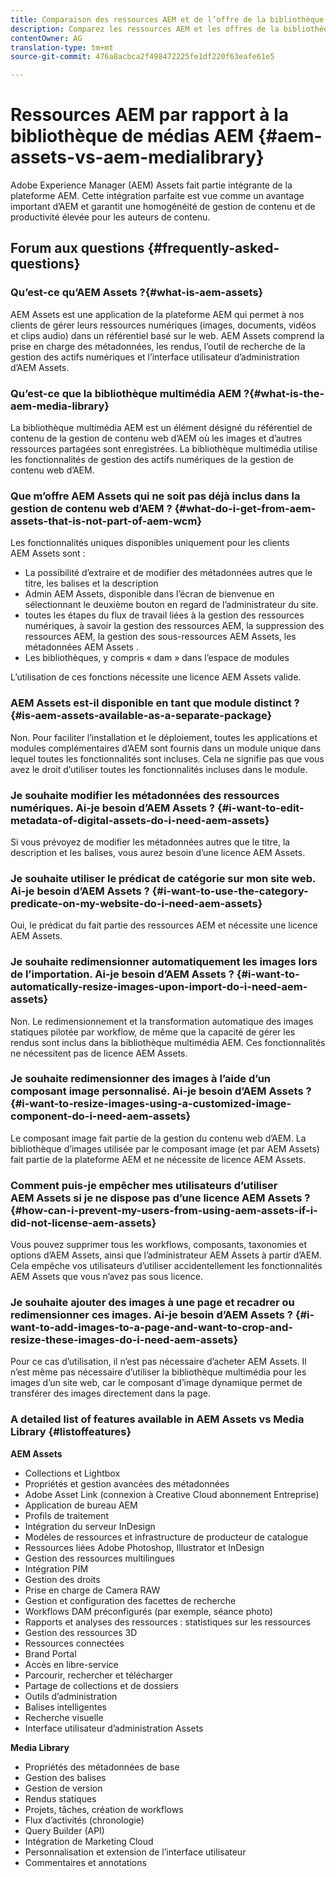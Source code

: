 ```yaml
---
title: Comparaison des ressources AEM et de l’offre de la bibliothèque de médias AEM
description: Comparez les ressources AEM et les offres de la bibliothèque de médias AEM et connaissez les différences.
contentOwner: AG
translation-type: tm+mt
source-git-commit: 476a8acbca2f498472225fe1df220f63eafe61e5

---
```



# Ressources AEM par rapport à la bibliothèque de médias AEM {#aem-assets-vs-aem-medialibrary}

Adobe Experience Manager (AEM) Assets fait partie intégrante de la plateforme AEM. Cette intégration parfaite est vue comme un avantage important d’AEM et garantit une homogénéité de gestion de contenu et de productivité élevée pour les auteurs de contenu. 

## Forum aux questions {#frequently-asked-questions}

### Qu’est-ce qu’AEM Assets ?{#what-is-aem-assets}

AEM Assets est une application de la plateforme AEM qui permet à nos clients de gérer leurs ressources numériques (images, documents, vidéos et clips audio) dans un référentiel basé sur le web. AEM Assets comprend la prise en charge des métadonnées, les rendus, l’outil de recherche de la gestion des actifs numériques et l’interface utilisateur d’administration d’AEM Assets.

### Qu’est-ce que la bibliothèque multimédia AEM ?{#what-is-the-aem-media-library}

La bibliothèque multimédia AEM est un élément désigné du référentiel de contenu de la gestion de contenu web d’AEM où les images et d’autres ressources partagées sont enregistrées. La bibliothèque multimédia utilise les fonctionnalités de gestion des actifs numériques de la gestion de contenu web d’AEM.

### Que m’offre AEM Assets qui ne soit pas déjà inclus dans la gestion de contenu web d’AEM ?   {#what-do-i-get-from-aem-assets-that-is-not-part-of-aem-wcm}

Les fonctionnalités uniques disponibles uniquement pour les clients AEM Assets sont : 

* La possibilité d’extraire et de modifier des métadonnées autres que le titre, les balises et la description
* Admin AEM Assets, disponible dans l’écran de bienvenue en sélectionnant le deuxième bouton en regard de l’administrateur du site.
* toutes les étapes du flux de travail liées à la gestion des ressources numériques, à savoir la gestion des ressources AEM, la suppression des ressources AEM, la gestion des sous-ressources AEM Assets, les métadonnées  AEM Assets .
* Les bibliothèques, y compris « dam » dans l’espace de modules

L’utilisation de ces fonctions nécessite une licence AEM Assets valide.

### AEM Assets est-il disponible en tant que module distinct ?   {#is-aem-assets-available-as-a-separate-package}

Non. Pour faciliter l’installation et le déploiement, toutes les applications et modules complémentaires d’AEM sont fournis dans un module unique dans lequel toutes les fonctionnalités sont incluses. Cela ne signifie pas que vous avez le droit d’utiliser toutes les fonctionnalités incluses dans le module.

### Je souhaite modifier les métadonnées des ressources numériques. Ai-je besoin d’AEM Assets ?   {#i-want-to-edit-metadata-of-digital-assets-do-i-need-aem-assets}

Si vous prévoyez de modifier les métadonnées autres que le titre, la description et les balises, vous aurez besoin d’une licence AEM Assets. 

### Je souhaite utiliser le prédicat de catégorie sur mon site web. Ai-je besoin d’AEM Assets ?   {#i-want-to-use-the-category-predicate-on-my-website-do-i-need-aem-assets}

Oui, le prédicat du  fait partie des ressources AEM et nécessite une licence AEM Assets.

### Je souhaite redimensionner automatiquement les images lors de l’importation. Ai-je besoin d’AEM Assets ?   {#i-want-to-automatically-resize-images-upon-import-do-i-need-aem-assets}

Non. Le redimensionnement et la transformation automatique des images statiques pilotée par workflow, de même que la capacité de gérer les rendus sont inclus dans la bibliothèque multimédia AEM. Ces fonctionnalités ne nécessitent pas de licence AEM Assets.

### Je souhaite redimensionner des images à l’aide d’un composant image personnalisé. Ai-je besoin d’AEM Assets ?   {#i-want-to-resize-images-using-a-customized-image-component-do-i-need-aem-assets}

Le composant image fait partie de la gestion du contenu web d’AEM. La bibliothèque d’images utilisée par le composant image (et par AEM Assets) fait partie de la plateforme AEM et ne nécessite de licence AEM Assets. 

### Comment puis-je empêcher mes utilisateurs d’utiliser AEM Assets si je ne dispose pas d’une licence AEM Assets ?{#how-can-i-prevent-my-users-from-using-aem-assets-if-i-did-not-license-aem-assets}

Vous pouvez supprimer tous les workflows, composants, taxonomies et options d’AEM Assets, ainsi que l’administrateur AEM Assets à partir d’AEM. Cela empêche vos utilisateurs d’utiliser accidentellement les fonctionnalités AEM Assets que vous n’avez pas sous licence.

### Je souhaite ajouter des images à une page et recadrer ou redimensionner ces images. Ai-je besoin d’AEM Assets ?   {#i-want-to-add-images-to-a-page-and-want-to-crop-and-resize-these-images-do-i-need-aem-assets}

Pour ce cas d’utilisation, il n’est pas nécessaire d’acheter AEM Assets. Il n’est même pas nécessaire d’utiliser la bibliothèque multimédia pour les images d’un site web, car le composant d’image dynamique permet de transférer des images directement dans la page.

### A detailed list of features available in AEM Assets vs Media Library {#listoffeatures}

**AEM Assets**

* Collections et Lightbox
* Propriétés et gestion avancées des métadonnées
* Adobe Asset Link (connexion à Creative Cloud abonnement Entreprise)
* Application de bureau AEM
* Profils de traitement
* Intégration du serveur InDesign
* Modèles de ressources et infrastructure de producteur de catalogue
* Ressources liées Adobe Photoshop, Illustrator et InDesign
* Gestion des ressources multilingues
* Intégration PIM
* Gestion des droits
* Prise en charge de Camera RAW
* Gestion et configuration des facettes de recherche
* Workflows DAM préconfigurés (par exemple, séance photo)
* Rapports et analyses des ressources : statistiques sur les ressources
* Gestion des ressources 3D
* Ressources connectées
* Brand Portal
* Accès en libre-service
* Parcourir, rechercher et télécharger
* Partage de collections et de dossiers
* Outils d’administration
* Balises intelligentes
* Recherche visuelle
* Interface utilisateur d’administration Assets

**Media Library**

* Propriétés des métadonnées de base
* Gestion des balises
* Gestion de version
* Rendus statiques
* Projets, tâches, création de workflows
* Flux d’activités (chronologie)
* Query Builder (API)
* Intégration de Marketing Cloud
* Personnalisation et extension de l’interface utilisateur
* Commentaires et annotations
